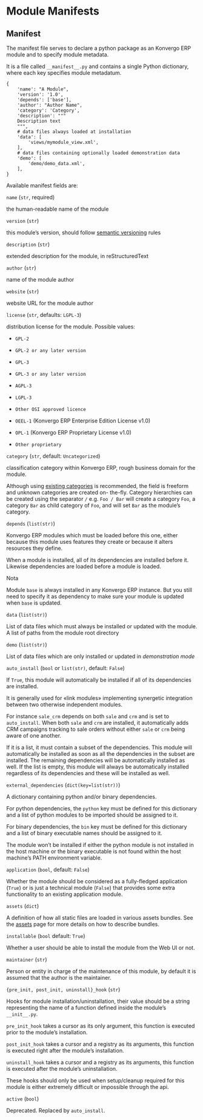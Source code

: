 # Module Manifests

## Manifest

The manifest file serves to declare a python package as an Konvergo ERP module and to
specify module metadata.

It is a file called `__manifest__.py` and contains a single Python dictionary,
where each key specifies module metadatum.

    
    
    {
        'name': "A Module",
        'version': '1.0',
        'depends': ['base'],
        'author': "Author Name",
        'category': 'Category',
        'description': """
        Description text
        """,
        # data files always loaded at installation
        'data': [
            'views/mymodule_view.xml',
        ],
        # data files containing optionally loaded demonstration data
        'demo': [
            'demo/demo_data.xml',
        ],
    }
    

Available manifest fields are:

`name` (`str`, required)

    

the human-readable name of the module

`version` (`str`)

    

this module’s version, should follow [semantic versioning](https://semver.org)
rules

`description` (`str`)

    

extended description for the module, in reStructuredText

`author` (`str`)

    

name of the module author

`website` (`str`)

    

website URL for the module author

`license` (`str`, defaults: `LGPL-3`)

    

distribution license for the module. Possible values:

  * `GPL-2`

  * `GPL-2 or any later version`

  * `GPL-3`

  * `GPL-3 or any later version`

  * `AGPL-3`

  * `LGPL-3`

  * `Other OSI approved licence`

  * `OEEL-1` (Konvergo ERP Enterprise Edition License v1.0)

  * `OPL-1` (Konvergo ERP Proprietary License v1.0)

  * `Other proprietary`

`category` (`str`, default: `Uncategorized`)

    

classification category within Konvergo ERP, rough business domain for the module.

Although using [existing
categories](https://github.com/odoo/odoo/blob/16.0/odoo/addons/base/data/ir_module_category_data.xml)
is recommended, the field is freeform and unknown categories are created on-
the-fly. Category hierarchies can be created using the separator `/` e.g. `Foo
/ Bar` will create a category `Foo`, a category `Bar` as child category of
`Foo`, and will set `Bar` as the module’s category.

`depends` (`list(str)`)

    

Konvergo ERP modules which must be loaded before this one, either because this module
uses features they create or because it alters resources they define.

When a module is installed, all of its dependencies are installed before it.
Likewise dependencies are loaded before a module is loaded.

<div class="alert alert-primary">
<p class="alert-title">
Nota</p><p>Module <code>base</code> is always installed in any Konvergo ERP instance.
But you still need to specify it as dependency to make sure your module is updated when <code>base</code> is updated.</p>
</div>

`data` (`list(str)`)

    

List of data files which must always be installed or updated with the module.
A list of paths from the module root directory

`demo` (`list(str)`)

    

List of data files which are only installed or updated in _demonstration mode_

`auto_install` (`bool` or `list(str)`, default: `False`)

    

If `True`, this module will automatically be installed if all of its
dependencies are installed.

It is generally used for «link modules» implementing synergetic integration
between two otherwise independent modules.

For instance `sale_crm` depends on both `sale` and `crm` and is set to
`auto_install`. When both `sale` and `crm` are installed, it automatically
adds CRM campaigns tracking to sale orders without either `sale` or `crm`
being aware of one another.

If it is a list, it must contain a subset of the dependencies. This module
will automatically be installed as soon as all the dependencies in the subset
are installed. The remaining dependencies will be automatically installed as
well. If the list is empty, this module will always be automatically installed
regardless of its dependencies and these will be installed as well.

`external_dependencies` (`dict(key=list(str))`)

    

A dictionary containing python and/or binary dependencies.

For python dependencies, the `python` key must be defined for this dictionary
and a list of python modules to be imported should be assigned to it.

For binary dependencies, the `bin` key must be defined for this dictionary and
a list of binary executable names should be assigned to it.

The module won’t be installed if either the python module is not installed in
the host machine or the binary executable is not found within the host
machine’s PATH environment variable.

`application` (`bool`, default: `False`)

    

Whether the module should be considered as a fully-fledged application
(`True`) or is just a technical module (`False`) that provides some extra
functionality to an existing application module.

`assets` (`dict`)

    

A definition of how all static files are loaded in various assets bundles. See
the [assets](../frontend/assets#reference-assets) page for more details
on how to describe bundles.

`installable` (`bool` default: `True`)

    

Whether a user should be able to install the module from the Web UI or not.

`maintainer` (`str`)

    

Person or entity in charge of the maintenance of this module, by default it is
assumed that the author is the maintainer.

`{pre_init, post_init, uninstall}_hook` (`str`)

    

Hooks for module installation/uninstallation, their value should be a string
representing the name of a function defined inside the module’s `__init__.py`.

`pre_init_hook` takes a cursor as its only argument, this function is executed
prior to the module’s installation.

`post_init_hook` takes a cursor and a registry as its arguments, this function
is executed right after the module’s installation.

`uninstall_hook` takes a cursor and a registry as its arguments, this function
is executed after the module’s uninstallation.

These hooks should only be used when setup/cleanup required for this module is
either extremely difficult or impossible through the api.

`active` (`bool`)

    

Deprecated. Replaced by `auto_install`.

